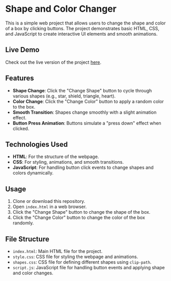 # Shape and Color Changer

This is a simple web project that allows users to change the shape and color of a box by clicking buttons. The project demonstrates basic HTML, CSS, and JavaScript to create interactive UI elements and smooth animations.

## Live Demo

Check out the live version of the project [here](https://aakashr11111001111.github.io/Change-Shape-And-Color/).

## Features

- **Shape Change**: Click the "Change Shape" button to cycle through various shapes (e.g., star, shield, triangle, heart).
- **Color Change**: Click the "Change Color" button to apply a random color to the box.
- **Smooth Transition**: Shapes change smoothly with a slight animation effect.
- **Button Press Animation**: Buttons simulate a "press down" effect when clicked.

## Technologies Used

- **HTML**: For the structure of the webpage.
- **CSS**: For styling, animations, and smooth transitions.
- **JavaScript**: For handling button click events to change shapes and colors dynamically.

## Usage

1. Clone or download this repository.
2. Open `index.html` in a web browser.
3. Click the "Change Shape" button to change the shape of the box.
4. Click the "Change Color" button to change the color of the box randomly.

## File Structure

- `index.html`: Main HTML file for the project.
- `style.css`: CSS file for styling the webpage and animations.
- `shapes.css`: CSS file for defining different shapes using `clip-path`.
- `script.js`: JavaScript file for handling button events and applying shape and color changes.

